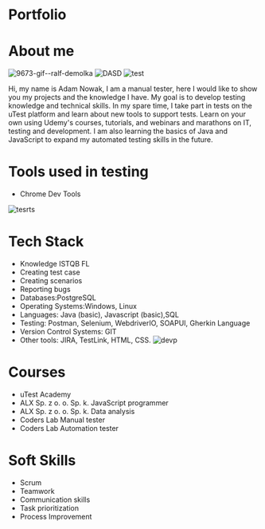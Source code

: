 # Portfolio 
# About me
![9673-gif--ralf-demolka](https://user-images.githubusercontent.com/121400753/226887697-dffaf2c6-aac1-4997-90e0-1edef8c6336a.gif) ![DASD](https://user-images.githubusercontent.com/121400753/226893468-1ca2e5ad-ca5c-4346-8786-4b72cc3110b8.gif) ![test](https://user-images.githubusercontent.com/121400753/226890543-ce217a27-3199-46b0-b9b2-42dd99c52506.gif)

Hi, my name is Adam Nowak, I am a manual tester, here I would like to show you my projects and the knowledge I have. My goal is to develop testing knowledge and technical skills. In my spare time, I take part in tests on the uTest platform and learn about new tools to support tests. Learn on your own using Udemy's courses, tutorials, and webinars and marathons on IT, testing and development. I am also learning the basics of Java and JavaScript to expand my automated testing skills in the future.


# Tools used in testing
* Chrome Dev Tools

![tesrts](https://user-images.githubusercontent.com/121400753/226890554-42b92dc8-e8a2-44e1-990b-16920df9500d.gif)
# Tech Stack
* Knowledge ISTQB FL
* Creating test case
* Creating scenarios
* Reporting bugs
* Databases:PostgreSQL
* Operating Systems:Windows, Linux
* Languages: Java (basic), Javascript (basic),SQL 
* Testing: Postman, Selenium, WebdriverIO, SOAPUI, Gherkin Language
* Version Control Systems: GIT
* Other tools: JIRA, TestLink, HTML, CSS.
![devp](https://user-images.githubusercontent.com/121400753/226891116-63861828-f25c-46fc-974f-6fd3e7d9f93f.gif)
# Courses
* uTest Academy
* ALX Sp. z o. o. Sp. k. JavaScript programmer
* ALX Sp. z o. o. Sp. k. Data analysis
* Coders Lab Manual tester
* Coders Lab Automation tester

# Soft Skills
* Scrum
* Teamwork
* Communication skills
* Task prioritization
* Process Improvement
